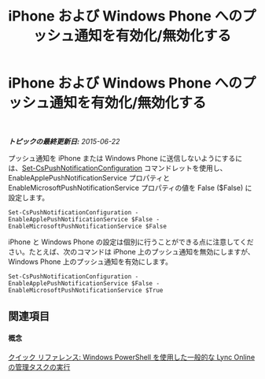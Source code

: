 ﻿---
title: iPhone および Windows Phone へのプッシュ通知を有効化/無効化する
TOCTitle: iPhone および Windows Phone へのプッシュ通知を有効化/無効化する
ms:assetid: 64482dcb-6354-4fb5-a2e4-1564b3d0e047
ms:mtpsurl: https://technet.microsoft.com/ja-jp/library/Dn362792(v=OCS.15)
ms:contentKeyID: 56270086
ms.date: 06/02/2017
mtps_version: v=OCS.15
ms.translationtype: HT
---

# iPhone および Windows Phone へのプッシュ通知を有効化/無効化する

 

_**トピックの最終更新日:** 2015-06-22_

プッシュ通知を iPhone または Windows Phone に送信しないようにするには、[Set-CsPushNotificationConfiguration](set-cspushnotificationconfiguration.md) コマンドレットを使用し、EnableApplePushNotificationService プロパティと EnableMicrosoftPushNotificationService プロパティの値を False ($False) に設定します。

    Set-CsPushNotificationConfiguration -EnableApplePushNotificationService $False -EnableMicrosoftPushNotificationService $False

iPhone と Windows Phone の設定は個別に行うことができる点に注意してください。たとえば、次のコマンドは iPhone 上のプッシュ通知を無効にしますが、Windows Phone 上のプッシュ通知を有効にします。

    Set-CsPushNotificationConfiguration -EnableApplePushNotificationService $False -EnableMicrosoftPushNotificationService $True

## 関連項目

#### 概念

[クイック リファレンス: Windows PowerShell を使用した一般的な Lync Online の管理タスクの実行](quick-reference-using-windows-powershell-to-do-common-skype-for-business-online-management-tasks.md)

